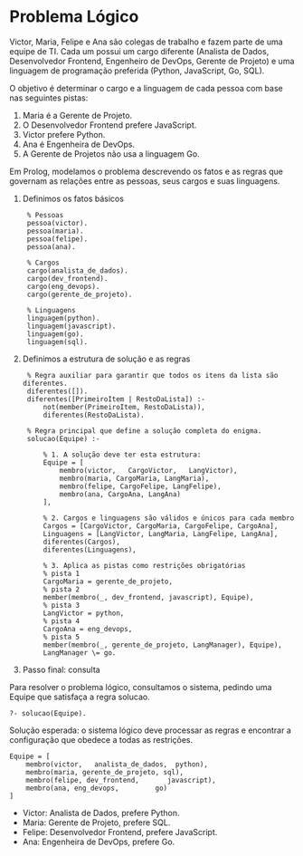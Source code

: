 # Problema Lógico
Victor, Maria, Felipe e Ana são colegas de trabalho e fazem parte de uma equipe de TI. 
Cada um possui um cargo diferente (Analista de Dados, Desenvolvedor Frontend, Engenheiro de DevOps, Gerente de Projeto) e uma linguagem de programação preferida (Python, JavaScript, Go, SQL).

O objetivo é determinar o cargo e a linguagem de cada pessoa com base nas seguintes pistas:
1. Maria é a Gerente de Projeto.
2. O Desenvolvedor Frontend prefere JavaScript.
3. Victor prefere Python.
4. Ana é Engenheira de DevOps.
5. A Gerente de Projetos não usa a linguagem Go.

Em Prolog, modelamos o problema descrevendo os fatos e as regras que governam as relações entre as pessoas, seus cargos e suas linguagens.
1. Definimos os fatos básicos

        % Pessoas
        pessoa(victor).
        pessoa(maria).
        pessoa(felipe).
        pessoa(ana).
        
        % Cargos
        cargo(analista_de_dados).
        cargo(dev_frontend).
        cargo(eng_devops).
        cargo(gerente_de_projeto).
        
        % Linguagens
        linguagem(python).
        linguagem(javascript).
        linguagem(go).
        linguagem(sql).

3. Definimos a estrutura de solução e as regras

        % Regra auxiliar para garantir que todos os itens da lista são diferentes.
        diferentes([]).
        diferentes([PrimeiroItem | RestoDaLista]) :-
            not(member(PrimeiroItem, RestoDaLista)),
            diferentes(RestoDaLista).
    
        % Regra principal que define a solução completa do enigma.
        solucao(Equipe) :-
    
            % 1. A solução deve ter esta estrutura:
            Equipe = [
                membro(victor,   CargoVictor,   LangVictor),
                membro(maria, CargoMaria, LangMaria),
                membro(felipe, CargoFelipe, LangFelipe),
                membro(ana, CargoAna, LangAna)
            ],
    
            % 2. Cargos e linguagens são válidos e únicos para cada membro
            Cargos = [CargoVictor, CargoMaria, CargoFelipe, CargoAna],
            Linguagens = [LangVictor, LangMaria, LangFelipe, LangAna],
            diferentes(Cargos),
            diferentes(Linguagens),
    
            % 3. Aplica as pistas como restrições obrigatórias
            % pista 1
            CargoMaria = gerente_de_projeto, 
            % pista 2
            member(membro(_, dev_frontend, javascript), Equipe),
            % pista 3
            LangVictor = python,
            % pista 4
            CargoAna = eng_devops,
            % pista 5
            member(membro(_, gerente_de_projeto, LangManager), Equipe),
            LangManager \= go. 

4. Passo final: consulta

Para resolver o problema lógico, consultamos o sistema, pedindo uma Equipe que satisfaça a regra solucao.

    ?- solucao(Equipe).

Solução esperada: o sistema lógico deve processar as regras e encontrar a configuração que obedece a todas as restrições.

    Equipe = [
        membro(victor,   analista_de_dados,  python),
        membro(maria, gerente_de_projeto, sql),
        membro(felipe, dev_frontend,       javascript),
        membro(ana, eng_devops,         go)
    ]

- Victor: Analista de Dados, prefere Python.
- Maria: Gerente de Projeto, prefere SQL.
- Felipe: Desenvolvedor Frontend, prefere JavaScript.
- Ana: Engenheira de DevOps, prefere Go.
